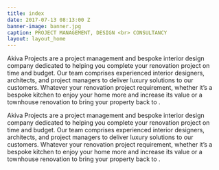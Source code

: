 ```yaml
---
title: index
date: 2017-07-13 08:13:00 Z
banner-image: banner.jpg
caption: PROJECT MANAGEMENT, DESIGN <br> CONSULTANCY
layout: layout_home
---
```


Akiva Projects are a project management and bespoke interior design company dedicated to helping you complete your renovation project on time and budget. Our team comprises experienced interior designers, architects, and project managers to deliver luxury solutions to our customers. Whatever your renovation project requirement, whether it’s a bespoke kitchen to enjoy your home more and increase its value or a townhouse renovation to bring your property back to .

Akiva Projects are a project management and bespoke interior design company dedicated to helping you complete your renovation project on time and budget. Our team comprises experienced interior designers, architects, and project managers to deliver luxury solutions to our customers. Whatever your renovation project requirement, whether it’s a bespoke kitchen to enjoy your home more and increase its value or a townhouse renovation to bring your property back to .
